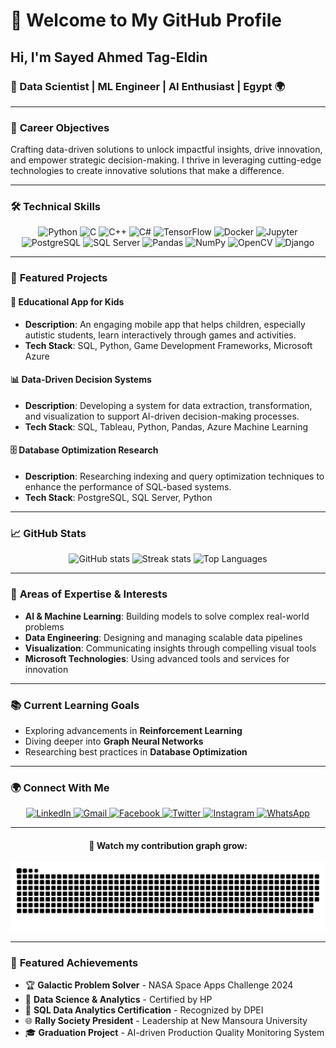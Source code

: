 # 👋 Welcome to My GitHub Profile

## Hi, I'm Sayed Ahmed Tag-Eldin  
### 🚀 Data Scientist | ML Engineer | AI Enthusiast | Egypt 🌍  

---

### 🎯 **Career Objectives**
Crafting data-driven solutions to unlock impactful insights, drive innovation, and empower strategic decision-making. I thrive in leveraging cutting-edge technologies to create innovative solutions that make a difference.

---

### 🛠 **Technical Skills**
<div align="center">
  <img src="https://cdn.jsdelivr.net/gh/devicons/devicon/icons/python/python-original.svg" height="50" alt="Python" />
  <img src="https://cdn.jsdelivr.net/gh/devicons/devicon/icons/c/c-original.svg" height="50" alt="C" />
  <img src="https://cdn.jsdelivr.net/gh/devicons/devicon/icons/cplusplus/cplusplus-original.svg" height="50" alt="C++" />
  <img src="https://cdn.jsdelivr.net/gh/devicons/devicon/icons/csharp/csharp-original.svg" height="50" alt="C#" />
  <img src="https://cdn.jsdelivr.net/gh/devicons/devicon/icons/tensorflow/tensorflow-original.svg" height="50" alt="TensorFlow" />
  <img src="https://cdn.jsdelivr.net/gh/devicons/devicon/icons/docker/docker-original.svg" height="50" alt="Docker" />
  <img src="https://cdn.jsdelivr.net/gh/devicons/devicon/icons/jupyter/jupyter-original.svg" height="50" alt="Jupyter" />
  <img src="https://cdn.jsdelivr.net/gh/devicons/devicon/icons/postgresql/postgresql-original.svg" height="50" alt="PostgreSQL" />
  <img src="https://cdn.jsdelivr.net/gh/devicons/devicon/icons/microsoftsqlserver/microsoftsqlserver-plain.svg" height="50" alt="SQL Server" />
  <img src="https://cdn.jsdelivr.net/gh/devicons/devicon/icons/pandas/pandas-original.svg" height="50" alt="Pandas" />
  <img src="https://cdn.jsdelivr.net/gh/devicons/devicon/icons/numpy/numpy-original.svg" height="50" alt="NumPy" />
  <img src="https://cdn.jsdelivr.net/gh/devicons/devicon/icons/opencv/opencv-original.svg" height="50" alt="OpenCV" />
  <img src="https://cdn.jsdelivr.net/gh/devicons/devicon/icons/django/django-plain.svg" height="50" alt="Django" />
</div>

---

### 📂 **Featured Projects**

#### 🌌 **Educational App for Kids**  
- **Description**: An engaging mobile app that helps children, especially autistic students, learn interactively through games and activities.  
- **Tech Stack**: SQL, Python, Game Development Frameworks, Microsoft Azure  

#### 📊 **Data-Driven Decision Systems**  
- **Description**: Developing a system for data extraction, transformation, and visualization to support AI-driven decision-making processes.  
- **Tech Stack**: SQL, Tableau, Python, Pandas, Azure Machine Learning  

#### 🗄️ **Database Optimization Research**  
- **Description**: Researching indexing and query optimization techniques to enhance the performance of SQL-based systems.  
- **Tech Stack**: PostgreSQL, SQL Server, Python  

---

### 📈 **GitHub Stats**
<div align="center">
  <img src="https://github-readme-stats.vercel.app/api?username=sayedtag7&show_icons=true&theme=tokyonight&count_private=true" height="150" alt="GitHub stats" />
  <img src="https://streak-stats.demolab.com?user=sayedtag7&theme=tokyonight&hide_border=false" height="150" alt="Streak stats" />
  <img src="https://github-readme-stats.vercel.app/api/top-langs/?username=sayedtag7&layout=compact&theme=tokyonight&langs_count=10" height="150" alt="Top Languages" />
</div>

---

### 🌟 **Areas of Expertise & Interests**
- **AI & Machine Learning**: Building models to solve complex real-world problems
- **Data Engineering**: Designing and managing scalable data pipelines
- **Visualization**: Communicating insights through compelling visual tools
- **Microsoft Technologies**: Using advanced tools and services for innovation

---

### 📚 **Current Learning Goals**
- Exploring advancements in **Reinforcement Learning**
- Diving deeper into **Graph Neural Networks**
- Researching best practices in **Database Optimization**

---

### 🌍 **Connect With Me**
<div align="center">
  <a href="https://www.linkedin.com/in/sayedtageldin" target="_blank">
    <img src="https://raw.githubusercontent.com/maurodesouza/profile-readme-generator/master/src/assets/icons/social/linkedin/default.svg" width="50" alt="LinkedIn" />
  </a>
  <a href="mailto:sayedtag777@gmail.com" target="_blank">
    <img src="https://raw.githubusercontent.com/maurodesouza/profile-readme-generator/master/src/assets/icons/social/gmail/default.svg" width="50" alt="Gmail" />
  </a>
  <a href="https://www.facebook.com/tag.sayedtag" target="_blank">
    <img src="https://raw.githubusercontent.com/maurodesouza/profile-readme-generator/master/src/assets/icons/social/facebook/default.svg" width="50" alt="Facebook" />
  </a>
  <a href="https://x.com/Sayed_tag7" target="_blank">
    <img src="https://raw.githubusercontent.com/maurodesouza/profile-readme-generator/master/src/assets/icons/social/twitter/default.svg" width="50" alt="Twitter" />
  </a>
  <a href="https://www.instagram.com/sayed_tag7" target="_blank">
    <img src="https://raw.githubusercontent.com/maurodesouza/profile-readme-generator/master/src/assets/icons/social/instagram/default.svg" width="50" alt="Instagram" />
  </a>
  <a href="https://wa.me/qr/NSXLWHMCH3DAE1" target="_blank">
    <img src="https://raw.githubusercontent.com/maurodesouza/profile-readme-generator/master/src/assets/icons/social/whatsapp/default.svg" width="50" alt="WhatsApp" />
  </a>
</div>

---

<div align="center">
  <h4>🐍 Watch my contribution graph grow:</h4>
  <img src="https://raw.githubusercontent.com/sayedtag7/sayedtag7/output/snake.svg" alt="Snake animation" />
</div>

---

### 🌟 **Featured Achievements**
- 🏆 **Galactic Problem Solver** - NASA Space Apps Challenge 2024
- 📜 **Data Science & Analytics** - Certified by HP
- 🥇 **SQL Data Analytics Certification** - Recognized by DPEI
- 🌐 **Rally Society President** - Leadership at New Mansoura University
- 🎓 **Graduation Project** - AI-driven Production Quality Monitoring System
